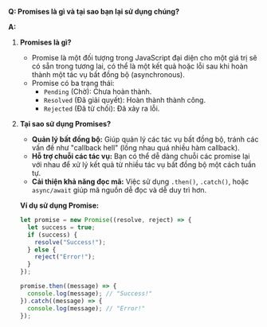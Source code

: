 **Q: Promises là gì và tại sao bạn lại sử dụng chúng?**

**A:**  
1. **Promises là gì?**  
   - Promise là một đối tượng trong JavaScript đại diện cho một giá trị sẽ có sẵn trong tương lai, có thể là một kết quả hoặc lỗi sau khi hoàn thành một tác vụ bất đồng bộ (asynchronous).
   - Promise có ba trạng thái:  
     - `Pending` (Chờ): Chưa hoàn thành.  
     - `Resolved` (Đã giải quyết): Hoàn thành thành công.  
     - `Rejected` (Đã từ chối): Đã xảy ra lỗi.

2. **Tại sao sử dụng Promises?**  
   - **Quản lý bất đồng bộ:** Giúp quản lý các tác vụ bất đồng bộ, tránh các vấn đề như "callback hell" (lồng nhau quá nhiều hàm callback).  
   - **Hỗ trợ chuỗi các tác vụ:** Bạn có thể dễ dàng chuỗi các promise lại với nhau để xử lý kết quả từ nhiều tác vụ bất đồng bộ một cách tuần tự.  
   - **Cải thiện khả năng đọc mã:** Việc sử dụng `.then()`, `.catch()`, hoặc `async/await` giúp mã nguồn dễ đọc và dễ duy trì hơn.  

   **Ví dụ sử dụng Promise:**
   ```javascript
   let promise = new Promise((resolve, reject) => {
     let success = true;
     if (success) {
       resolve("Success!");
     } else {
       reject("Error!");
     }
   });

   promise.then((message) => {
     console.log(message); // "Success!"
   }).catch((message) => {
     console.log(message); // "Error!"
   });
   ```